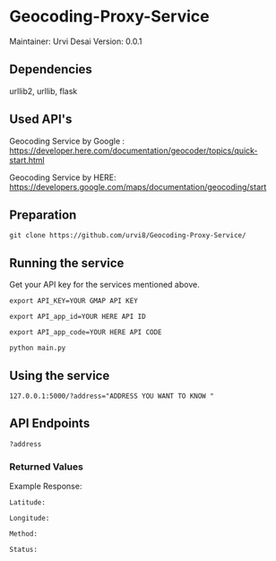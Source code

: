 # Geocoding-Proxy-Service
Maintainer: Urvi Desai
Version: 0.0.1

## Dependencies
urllib2, urllib, flask

## Used API's

Geocoding Service by Google : https://developer.here.com/documentation/geocoder/topics/quick-start.html

Geocoding Service by HERE: https://developers.google.com/maps/documentation/geocoding/start

## Preparation
```git clone https://github.com/urvi8/Geocoding-Proxy-Service/```

## Running the service 

Get your API key for the services mentioned above. 

```export API_KEY=YOUR GMAP API KEY```

```export API_app_id=YOUR HERE API ID```

```export API_app_code=YOUR HERE API CODE```

```python main.py``` 

## Using the service
```127.0.0.1:5000/?address="ADDRESS YOU WANT TO KNOW "```

## API Endpoints
```?address```

### Returned Values

Example Response: 

```Latitude: ```

```Longitude: ```

```Method:  ```

```Status:  ```
